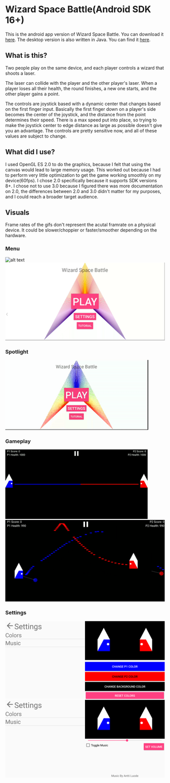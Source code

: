 # Wizard Space Battle(Android SDK 16+)
This is the android app version of Wizard Space Battle. You can download it [here](https://play.google.com/store/apps/details?id=com.dandibhotla.ananth.wizardspacebattleapp). The desktop version is also written in Java. You can find it [here](https://github.com/Thedarkbobman/WizardSpaceBattle).

## What is this?
Two people play on the same device, and each player controls a wizard that shoots a laser.

The laser can collide with the player and the other player's laser. When a player loses all their health, the round finishes, a new one starts, and the other player gains a point. 

The controls are joystick based with a dynamic center that changes based on the first finger input. Basically the first finger down on a player's side becomes the center of the joystick, and the distance from the point determines their speed. There is a max speed put into place, so trying to make the joystick center to edge distance as large as possible doesn't give you an advantage. The controls are pretty sensitive now, and all of these values are subject to change. 

## What did I use?
I used OpenGL ES 2.0 to do the graphics, because I felt that using the canvas would lead to large memory usage. This worked out because I had to perform very little optimization to get the game working smoothly on my device(60fps). I chose 2.0 specifically because it supports SDK versions 8+. I chose not to use 3.0 because I figured there was more documentation on 2.0, the differences between 2.0 and 3.0 didn't matter for my purposes, and I could reach a broader target audience. 

## Visuals
Frame rates of the gifs don't represent the acutal framrate on a physical device. It could be slower/choppier or faster/smoother depending on the hardware.
### Menu
![alt text](https://github.com/Thedarkbobman/WizardSpaceBattleApp/blob/master/menu.gif "Menu Gif")
![alt text](https://github.com/Thedarkbobman/WizardSpaceBattleApp/blob/master/Menu-Still.png "Menu Png")
### Spotlight
![alt text](https://github.com/Thedarkbobman/WizardSpaceBattleApp/blob/master/spotlight.gif "Spotlight")
### Gameplay
![alt text](https://github.com/Thedarkbobman/WizardSpaceBattleApp/blob/master/gameplay.gif "Gameplay Gif")
![alt text](https://github.com/Thedarkbobman/WizardSpaceBattleApp/blob/master/Gameplay-Still.png "Gameplay Png")
### Settings
![alt text](https://github.com/Thedarkbobman/WizardSpaceBattleApp/blob/master/ColorSettingsSS.png "Color Settings Png")
![alt text](https://github.com/Thedarkbobman/WizardSpaceBattleApp/blob/master/MusicSettingSS.png "Music Settings Png")
